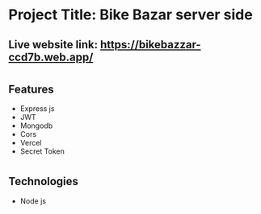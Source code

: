 # Project Title: Bike Bazar server side

## Live website link: https://bikebazzar-ccd7b.web.app/

#

## Features

- Express js
- JWT
- Mongodb
- Cors
- Vercel
- Secret Token

#

## Technologies

- Node js

#
